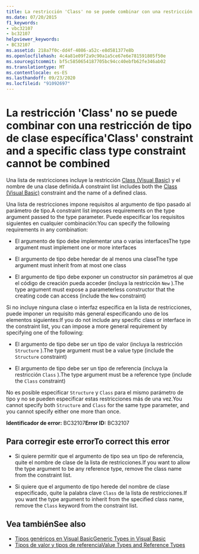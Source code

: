```yaml
---
title: La restricción 'Class' no se puede combinar con una restricción de tipo de clase específica
ms.date: 07/20/2015
f1_keywords:
- vbc32107
- bc32107
helpviewer_keywords:
- BC32107
ms.assetid: 218a7f0c-dd4f-4086-a52c-e8d581377e8b
ms.openlocfilehash: 4c4a81e09f2a9c90a1a5ce67e6e781591805f50e
ms.sourcegitcommit: bf5c5850654187705bc94cc40ebfb62fe346ab02
ms.translationtype: MT
ms.contentlocale: es-ES
ms.lasthandoff: 09/23/2020
ms.locfileid: "91092697"
---
```

# <a name="class-constraint-and-a-specific-class-type-constraint-cannot-be-combined"></a><span data-ttu-id="ac4da-102">La restricción 'Class' no se puede combinar con una restricción de tipo de clase específica</span><span class="sxs-lookup"><span data-stu-id="ac4da-102">'Class' constraint and a specific class type constraint cannot be combined</span></span>

<span data-ttu-id="ac4da-103">Una lista de restricciones incluye la restricción [Class (Visual Basic)](../language-reference/statements/class-statement.md) y el nombre de una clase definida.</span><span class="sxs-lookup"><span data-stu-id="ac4da-103">A constraint list includes both the [Class (Visual Basic)](../language-reference/statements/class-statement.md) constraint and the name of a defined class.</span></span>  
  
 <span data-ttu-id="ac4da-104">Una lista de restricciones impone requisitos al argumento de tipo pasado al parámetro de tipo.</span><span class="sxs-lookup"><span data-stu-id="ac4da-104">A constraint list imposes requirements on the type argument passed to the type parameter.</span></span> <span data-ttu-id="ac4da-105">Puede especificar los requisitos siguientes en cualquier combinación:</span><span class="sxs-lookup"><span data-stu-id="ac4da-105">You can specify the following requirements in any combination:</span></span>  
  
- <span data-ttu-id="ac4da-106">El argumento de tipo debe implementar una o varias interfaces</span><span class="sxs-lookup"><span data-stu-id="ac4da-106">The type argument must implement one or more interfaces</span></span>  
  
- <span data-ttu-id="ac4da-107">El argumento de tipo debe heredar de al menos una clase</span><span class="sxs-lookup"><span data-stu-id="ac4da-107">The type argument must inherit from at most one class</span></span>  
  
- <span data-ttu-id="ac4da-108">El argumento de tipo debe exponer un constructor sin parámetros al que el código de creación pueda acceder (incluya la restricción `New` ).</span><span class="sxs-lookup"><span data-stu-id="ac4da-108">The type argument must expose a parameterless constructor that the creating code can access (include the `New` constraint)</span></span>  
  
 <span data-ttu-id="ac4da-109">Si no incluye ninguna clase o interfaz específica en la lista de restricciones, puede imponer un requisito más general especificando uno de los elementos siguientes:</span><span class="sxs-lookup"><span data-stu-id="ac4da-109">If you do not include any specific class or interface in the constraint list, you can impose a more general requirement by specifying one of the following:</span></span>  
  
- <span data-ttu-id="ac4da-110">El argumento de tipo debe ser un tipo de valor (incluya la restricción `Structure` ).</span><span class="sxs-lookup"><span data-stu-id="ac4da-110">The type argument must be a value type (include the `Structure` constraint)</span></span>  
  
- <span data-ttu-id="ac4da-111">El argumento de tipo debe ser un tipo de referencia (incluya la restricción `Class` ).</span><span class="sxs-lookup"><span data-stu-id="ac4da-111">The type argument must be a reference type (include the `Class` constraint)</span></span>  
  
 <span data-ttu-id="ac4da-112">No es posible especificar `Structure` y `Class` para el mismo parámetro de tipo y no se pueden especificar estas restricciones más de una vez.</span><span class="sxs-lookup"><span data-stu-id="ac4da-112">You cannot specify both `Structure` and `Class` for the same type parameter, and you cannot specify either one more than once.</span></span>  
  
 <span data-ttu-id="ac4da-113">**Identificador de error:** BC32107</span><span class="sxs-lookup"><span data-stu-id="ac4da-113">**Error ID:** BC32107</span></span>  
  
## <a name="to-correct-this-error"></a><span data-ttu-id="ac4da-114">Para corregir este error</span><span class="sxs-lookup"><span data-stu-id="ac4da-114">To correct this error</span></span>  
  
- <span data-ttu-id="ac4da-115">Si quiere permitir que el argumento de tipo sea un tipo de referencia, quite el nombre de clase de la lista de restricciones.</span><span class="sxs-lookup"><span data-stu-id="ac4da-115">If you want to allow the type argument to be any reference type, remove the class name from the constraint list.</span></span>  
  
- <span data-ttu-id="ac4da-116">Si quiere que el argumento de tipo herede del nombre de clase especificado, quite la palabra clave `Class` de la lista de restricciones.</span><span class="sxs-lookup"><span data-stu-id="ac4da-116">If you want the type argument to inherit from the specified class name, remove the `Class` keyword from the constraint list.</span></span>  
  
## <a name="see-also"></a><span data-ttu-id="ac4da-117">Vea también</span><span class="sxs-lookup"><span data-stu-id="ac4da-117">See also</span></span>

- [<span data-ttu-id="ac4da-118">Tipos genéricos en Visual Basic</span><span class="sxs-lookup"><span data-stu-id="ac4da-118">Generic Types in Visual Basic</span></span>](../programming-guide/language-features/data-types/generic-types.md)
- [<span data-ttu-id="ac4da-119">Tipos de valor y tipos de referencia</span><span class="sxs-lookup"><span data-stu-id="ac4da-119">Value Types and Reference Types</span></span>](../programming-guide/language-features/data-types/value-types-and-reference-types.md)
